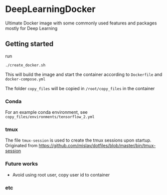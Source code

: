 # DeepLearningDocker
Ultimate Docker image with some commonly used features and packages mostly for Deep Learning

## Getting started
run

`./create_docker.sh`

This will build the image and start the container according to `Dockerfile` and `docker-compose.yml`

The folder
`copy_files`
will be copied in 
`/root/copy_files`
in the container

### Conda
For an example conda environment, see
`copy_files/environments/tensorflow_2.yml`

### tmux
The file
`tmux-session`
is used to create the tmux sessions upon startup.
Originated from https://github.com/mislav/dotfiles/blob/master/bin/tmux-session

### Future works
- Avoid using root user, copy user id to container

### etc
